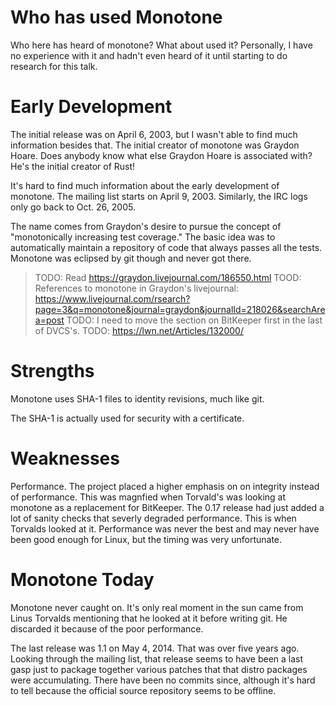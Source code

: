 # Who has used Monotone
Who here has heard of monotone? What about used it? Personally, I have no experience with it and hadn't even heard of it until starting to do research for this talk.

# Early Development
The initial release was on April 6, 2003, but I wasn't able to find much information besides that. The initial creator of monotone was Graydon Hoare. Does anybody know what else Graydon Hoare is associated with? He's the initial creator of Rust!

It's hard to find much information about the early development of monotone. The mailing list starts on April 9, 2003. Similarly, the IRC logs only go back to Oct. 26, 2005.

The name comes from Graydon's desire to pursue the concept of "monotonically increasing test coverage." The basic idea was to automatically maintain a repository of code that always passes all the tests. Monotone was eclipsed by git though and never got there.

> TODO: Read https://graydon.livejournal.com/186550.html
> TOOD: References to monotone in Graydon's livejournal: https://www.livejournal.com/rsearch?page=3&q=monotone&journal=graydon&journalId=218026&searchArea=post
> TODO: I need to move the section on BitKeeper first in the last of DVCS's.
> TODO: https://lwn.net/Articles/132000/

# Strengths
Monotone uses SHA-1 files to identity revisions, much like git.

The SHA-1 is actually used for security with a certificate.

# Weaknesses
Performance. The project placed a higher emphasis on on integrity instead of performance. This was magnfied when Torvald's was looking at monotone as a replacement for BitKeeper. The 0.17 release had just added a lot of sanity checks that severly degraded performance. This is when Torvalds looked at it. Performance was never the best and may never have been good enough for Linux, but the timing was very unfortunate.

# Monotone Today
Monotone never caught on. It's only real moment in the sun came from Linus Torvalds mentioning that he looked at it before writing git. He discarded it because of the poor performance.

The last release was 1.1 on May 4, 2014. That was over five years ago. Looking through the mailing list, that release seems to have been a last gasp just to package together various patches that that distro packages were accumulating. There have been no commits since, although it's hard to tell because the official source repository seems to be offline.